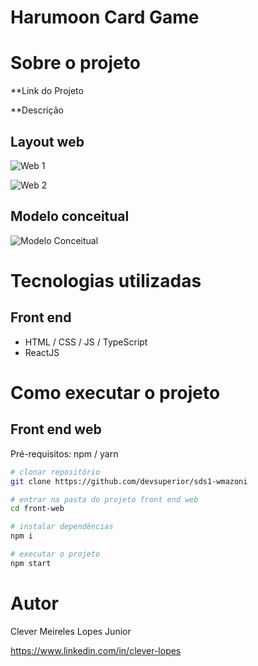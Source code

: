 # Harumoon Card Game 

# Sobre o projeto

**Link do Projeto

**Descrição

## Layout web
![Web 1]()

![Web 2]()

## Modelo conceitual
![Modelo Conceitual]()

# Tecnologias utilizadas

## Front end
- HTML / CSS / JS / TypeScript
- ReactJS

# Como executar o projeto

## Front end web
Pré-requisitos: npm / yarn

```bash
# clonar repositório
git clone https://github.com/devsuperior/sds1-wmazoni

# entrar na pasta do projeto front end web
cd front-web

# instalar dependências
npm i 

# executar o projeto
npm start 
```

# Autor

Clever Meireles Lopes Junior

https://www.linkedin.com/in/clever-lopes

